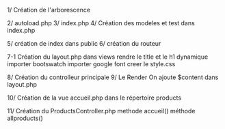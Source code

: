 1/ Création de l'arborescence

2/ autoload.php
3/ index.php
4/ Création des modeles et test dans index.php


5/ création de index dans public
6/ création du routeur



7-1 Création du layout.php dans views
    rendre le title et le h1 dynamique
    importer bootswatch
    importer google font
    creer le style.css

8/ Création du controlleur principale
9/ Le Render
    On ajoute $content dans layout.php


10/ Création de la vue accueil.php dans le répertoire products

11/ Création du ProductsController.php
    methode accueil()
    méthode allproducts()